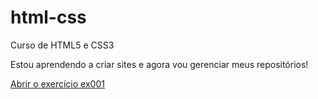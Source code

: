 # html-css
 Curso de HTML5 e CSS3

 Estou aprendendo a criar sites e agora vou gerenciar meus repositórios!

 <a href="https://kauaeng.github.io/html-css/exercicios/ex001/index.html" target="_blank">Abrir o exercício ex001</a>